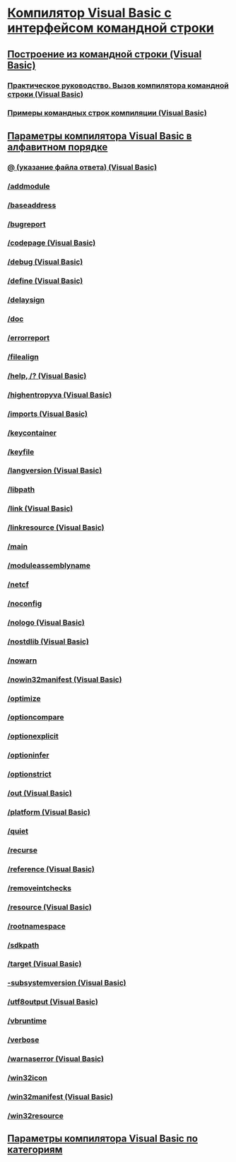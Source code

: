# [Компилятор Visual Basic с интерфейсом командной строки](index.md)
## [Построение из командной строки (Visual Basic)](building-from-the-command-line.md)
### [Практическое руководство. Вызов компилятора командной строки (Visual Basic)](how-to-invoke-the-command-line-compiler.md)
### [Примеры командных строк компиляции (Visual Basic)](sample-compilation-command-lines.md)
## [Параметры компилятора Visual Basic в алфавитном порядке](compiler-options-listed-alphabetically.md)
### [@ (указание файла ответа) (Visual Basic)](specify-response-file.md)
### [/addmodule](addmodule.md)
### [/baseaddress](baseaddress.md)
### [/bugreport](bugreport.md)
### [/codepage (Visual Basic)](codepage.md)
### [/debug (Visual Basic)](debug.md)
### [/define (Visual Basic)](define.md)
### [/delaysign](delaysign.md)
### [/doc](doc.md)
### [/errorreport](errorreport.md)
### [/filealign](filealign.md)
### [/help, /? (Visual Basic)](help.md)
### [/highentropyva (Visual Basic)](highentropyva.md)
### [/imports (Visual Basic)](imports.md)
### [/keycontainer](keycontainer.md)
### [/keyfile](keyfile.md)
### [/langversion (Visual Basic)](langversion.md)
### [/libpath](libpath.md)
### [/link (Visual Basic)](link.md)
### [/linkresource (Visual Basic)](linkresource.md)
### [/main](main.md)
### [/moduleassemblyname](moduleassemblyname.md)
### [/netcf](netcf.md)
### [/noconfig](noconfig.md)
### [/nologo (Visual Basic)](nologo.md)
### [/nostdlib (Visual Basic)](nostdlib.md)
### [/nowarn](nowarn.md)
### [/nowin32manifest (Visual Basic)](nowin32manifest.md)
### [/optimize](optimize.md)
### [/optioncompare](optioncompare.md)
### [/optionexplicit](optionexplicit.md)
### [/optioninfer](optioninfer.md)
### [/optionstrict](optionstrict.md)
### [/out (Visual Basic)](out.md)
### [/platform (Visual Basic)](platform.md)
### [/quiet](quiet.md)
### [/recurse](recurse.md)
### [/reference (Visual Basic)](reference.md)
### [/removeintchecks](removeintchecks.md)
### [/resource (Visual Basic)](resource.md)
### [/rootnamespace](rootnamespace.md)
### [/sdkpath](sdkpath.md)
### [/target (Visual Basic)](target.md)
### [-subsystemversion (Visual Basic)](subsystemversion.md)
### [/utf8output (Visual Basic)](utf8output.md)
### [/vbruntime](vbruntime.md)
### [/verbose](verbose.md)
### [/warnaserror (Visual Basic)](warnaserror.md)
### [/win32icon](win32icon.md)
### [/win32manifest (Visual Basic)](win32manifest.md)
### [/win32resource](win32resource.md)
## [Параметры компилятора Visual Basic по категориям](compiler-options-listed-by-category.md)
